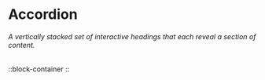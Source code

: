 # Accordion

###### A vertically stacked set of interactive headings that each reveal a section of content.

::block-container
<BlocksAccordion01 />
::
